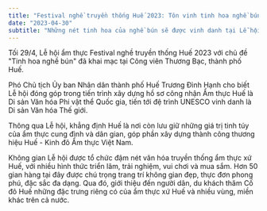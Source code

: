 ```yaml
---
title: "Festival nghề truyền thống Huế 2023: Tôn vinh tinh hoa nghề bún"
date: "2023-04-30"
subtitle: "Những nét tinh hoa của nghề bún sẽ được vinh danh tại Lễ hội ẩm thực qua không gian trưng bày hành trình nghề bún, giới thiệu những dụng cụ làm bún từ xưa đến nay của nghệ nhân làng Vân Cù."
---
```


Tối 29/4, Lễ hội ẩm thực Festival nghề truyền thống Huế 2023 với chủ đề "Tinh hoa nghề bún" đã khai mạc tại Công viên Thương Bạc, thành phố Huế.

Phó Chủ tịch Ủy ban Nhân dân thành phố Huế Trương Đình Hạnh cho biết Lễ hội đóng góp trong tiến trình xây dựng hồ sơ công nhận Ẩm thực Huế là Di sản Văn hóa Phi vật thể Quốc gia, tiến tới đệ trình UNESCO vinh danh là Di sản Văn hóa Thế giới.

Thông qua Lễ hội, khẳng định Huế là nơi còn lưu giữ những giá trị tinh túy của ẩm thực cung đình và dân gian, góp phần xây dựng thành công thương hiệu Huế - Kinh đô Ẩm thực Việt Nam.

Không gian Lễ hội được tổ chức đậm nét văn hóa truyền thống ẩm thực xứ Huế, với nhiều hình thức triển lãm, trải nghiệm, vui chơi và mua sắm. Hơn 50 gian hàng tại đây được chú trọng trang trí không gian đẹp, thực đơn phong phú, đặc sắc đa dạng. Qua đó, giới thiệu đến người dân, du khách thăm Cố đô Huế những đặc trưng riêng có của ẩm thực xứ Huế và nhiều vùng, miền khác trên cả nước.
